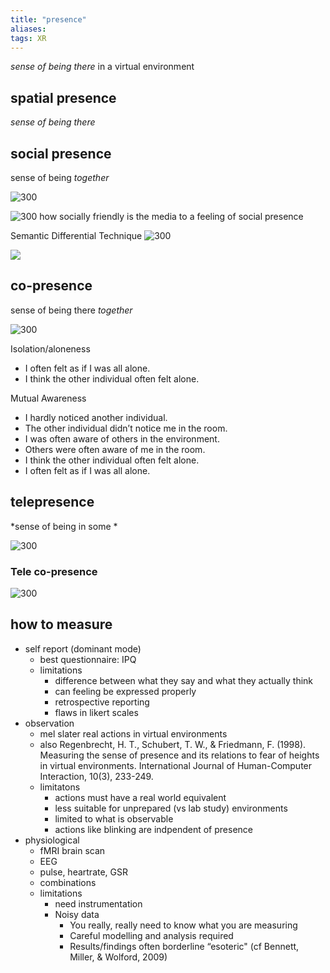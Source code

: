 ```yaml
---
title: "presence"
aliases: 
tags: XR
---
```



*sense of being there* in a virtual environment

## spatial presence
*sense of being there*

## social presence
sense of being *together*

![300](https://i.imgur.com/fi12cL2.png)

![300](https://i.imgur.com/uTGhYZn.png)
how socially friendly is the media to a feeling of social presence

Semantic Differential Technique
![300](https://i.imgur.com/9fwzbwC.png)

![](https://i.imgur.com/ACBLwLI.png)



## co-presence

sense of being there *together*

![300](https://i.imgur.com/9VEMXwz.png)

Isolation/aloneness 
- I often felt as if I was all alone. 
- I think the other individual often felt alone. 

Mutual Awareness 
- I hardly noticed another individual. 
- The other individual didn’t notice me in the room. 
- I was often aware of others in the environment. 
- Others were often aware of me in the room. 
- I think the other individual often felt alone. 
- I often felt as if I was all alone.


## telepresence
*sense of being in some *

![300](https://i.imgur.com/Po6EtFj.png)
### Tele co-presence
![300](https://i.imgur.com/8WJD3EL.png)


## how to measure
- self report (dominant mode)
	- best questionnaire: IPQ
	- limitations
		- difference between what they say and what they actually think
		- can feeling be expressed properly
		- retrospective reporting
		- flaws in likert scales
- observation
	- mel slater real actions in virtual environments
	- also Regenbrecht, H. T., Schubert, T. W., & Friedmann, F. (1998). Measuring the sense of presence and its relations to fear of heights in virtual environments. International Journal of Human-Computer Interaction, 10(3), 233-249.
	- limitatons
		- actions must have a real world equivalent
		- less suitable for unprepared (vs lab study) environments
		- limited to what is observable
		- actions like blinking are indpendent of presence
- physiological
	- fMRI brain scan
	- EEG
	- pulse, heartrate, GSR
	- combinations
	- limitations
		- need instrumentation
		- Noisy data 
		  - You really, really need to know what you are measuring 
		  - Careful modelling and analysis required 
		  - Results/findings often borderline “esoteric" (cf Bennett, Miller, & Wolford, 2009)



